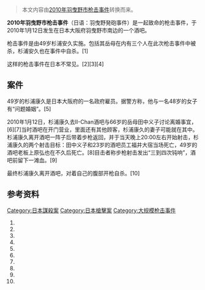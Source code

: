 > 本文内容由[2010年羽曳野市枪击事件](https://zh.wikipedia.org/wiki/2010年羽曳野市枪击事件)转换而来。


**2010年羽曳野市枪击事件**（日语：羽曳野発砲事件）是一起致命的枪击事件，于2010年1月12日发生在日本大阪府羽曳野市南边的一个酒吧。

枪击事件是由49岁杉浦安久实施。包括其岳母在内有三个人在此次枪击事件中被杀，杉浦安久也在事件中自杀。\[1\]

这样的枪击事件在日本不常见。\[2\]\[3\]\[4\]

## 案件

49岁的杉浦康久是日本大阪府的一名政府雇员。据警方称，他与一名48岁的女子有“问题婚姻”。\[5\]

2010年1月12日，杉浦康久去II-Chan酒吧与66岁的岳母田中义子讨论离婚事宜，\[6\]\[7\]当时酒吧在开门营业，里面还有其他顾客，杉浦康久的妻子可能就在其中。杉浦康久离开酒吧一阵子后带着步枪返回，并于当天晚上20:00左右开始射击，杉浦康久的两个射击目标：田中义子和23岁的酒吧员工福井大宿当场死亡，49岁的酒吧老板上原弘也在不久后死亡。\[8\]目击者称步枪射击发出“三到四次钝响”，酒吧前留下一滩血。\[9\]

最终杉浦康久离开酒吧，对着自己的腹部开枪自杀。\[10\]

## 参考资料

[Category:日本謀殺案](https://zh.wikipedia.org/wiki/Category:日本謀殺案 "wikilink") [Category:日本槍擊案](https://zh.wikipedia.org/wiki/Category:日本槍擊案 "wikilink") [Category:大规模枪击事件](https://zh.wikipedia.org/wiki/Category:大规模枪击事件 "wikilink")

1.
2.
3.
4.
5.
6.
7.
8.
9.
10.